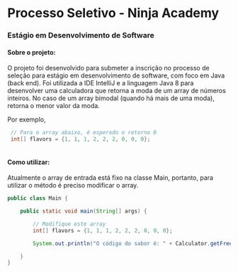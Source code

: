 # Processo Seletivo - Ninja Academy
### Estágio em Desenvolvimento de Software


#### Sobre o projeto:
O projeto foi desenvolvido para submeter a inscrição no processo de seleção para estágio em desenvolvimento de software, com foco em Java (back end).
Foi utilizada a IDE IntelliJ e a linguagem Java 8 para desenvolver uma calculadora que retorna a moda de um array de números inteiros. No caso de um
array bimodal (quando há mais de uma moda), retorna o menor valor da moda.

Por exemplo,

```java
 // Para o array abaixo, é esperado o retorno 0
 int[] flavors = {1, 1, 1, 2, 2, 2, 0, 0, 0};
 
```

#### Como utilizar:
Atualmente o array de entrada está fixo na classe Main, portanto, para utilizar o método é preciso modificar o array.

```java
public class Main {

    public static void main(String[] args) {

        // Modifique este array
        int[] flavors = {1, 1, 1, 2, 2, 2, 0, 0, 0};

        System.out.println("O código do sabor é: " + Calculator.getFrequency(flavors));

    }
}
```
